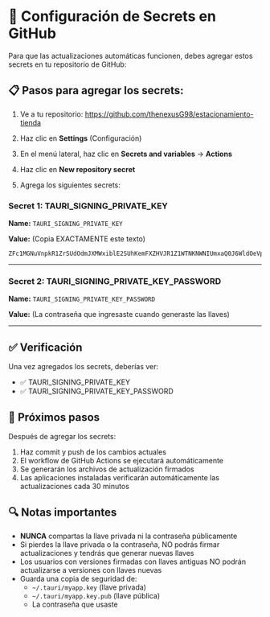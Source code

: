 # 🔐 Configuración de Secrets en GitHub

Para que las actualizaciones automáticas funcionen, debes agregar estos secrets en tu repositorio de GitHub:

## 📋 Pasos para agregar los secrets:

1. Ve a tu repositorio: https://github.com/thenexusG98/estacionamiento-tienda

2. Haz clic en **Settings** (Configuración)

3. En el menú lateral, haz clic en **Secrets and variables** → **Actions**

4. Haz clic en **New repository secret**

5. Agrega los siguientes secrets:

### Secret 1: TAURI_SIGNING_PRIVATE_KEY

**Name:** `TAURI_SIGNING_PRIVATE_KEY`

**Value:** (Copia EXACTAMENTE este texto)
```
ZFc1MGNuVnpkR1ZrSUdOdmJXMWxiblE2SUhKemFXZHVJR1Z1WTNKNWNIUmxaQ0J6WldOeVpYUWdhMlY1Q2xKWFVsUlpNRWw1TlVWaFRqWXZabnBCV2tWS1NWSnJUVVJrVkRjcmVIRmlTWEZPY0hkM1psWlZWRTl0YlVKaldscHlUVUZCUWtGQlFVRkJRVUZCUVVGQlFVbEJRVUZCUVdaT2EwdG1iWEY0VVhSTlpGSnVaMFpuUTBRNEwxRXJSMnhMUW5wMU1tZENUazg1UkhOT1oxUlJNU3RVVFhWc1ltSm9SazQwVHpCemQwVlNSMDlEUzBsa1owdHpTR0ZWZW5oUWNHdHlhSGhpZFZJNFZqWndiV1JLV1dGWVdYTklWMHREVVVoRlJHcE5SamhQT0c5ME1ITmpTSGN6Y21wUmF6ZzRWVFp1YkhBck5rNDBkRmxYVlRSUmIyODlDZz09
```

---

### Secret 2: TAURI_SIGNING_PRIVATE_KEY_PASSWORD

**Name:** `TAURI_SIGNING_PRIVATE_KEY_PASSWORD`

**Value:** (La contraseña que ingresaste cuando generaste las llaves)

---

## ✅ Verificación

Una vez agregados los secrets, deberías ver:
- ✅ TAURI_SIGNING_PRIVATE_KEY
- ✅ TAURI_SIGNING_PRIVATE_KEY_PASSWORD

## 🚀 Próximos pasos

Después de agregar los secrets:

1. Haz commit y push de los cambios actuales
2. El workflow de GitHub Actions se ejecutará automáticamente
3. Se generarán los archivos de actualización firmados
4. Las aplicaciones instaladas verificarán automáticamente las actualizaciones cada 30 minutos

## 🔍 Notas importantes

- **NUNCA** compartas la llave privada ni la contraseña públicamente
- Si pierdes la llave privada o la contraseña, NO podrás firmar actualizaciones y tendrás que generar nuevas llaves
- Los usuarios con versiones firmadas con llaves antiguas NO podrán actualizarse a versiones con llaves nuevas
- Guarda una copia de seguridad de:
  - `~/.tauri/myapp.key` (llave privada)
  - `~/.tauri/myapp.key.pub` (llave pública)
  - La contraseña que usaste
